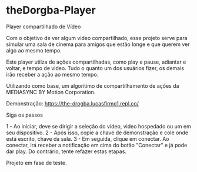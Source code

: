 # theDorgba-Player
Player compartilhado de Vídeo

Com o objetivo de ver algum video compartilhado, esse projeto serve para simular uma sala de cinema para amigos que estão longe e que querem ver algo ao mesmo tempo.

Este player utilza de ações compartilhadas, como play e pause, adiantar e voltar, e tempo de video. Tudo o quanto um dos usuários fizer, os demais irão receber a ação ao mesmo tempo.

Utilizando como base, um algoritimo de compartilhamento de ações da MEDIASYNC BY Motion Corporation.

Demonstração:
https://the-drogba.lucasfirmo1.repl.co/

Siga os passos


1 - Ao iniciar, deve se dirigir a seleção do video, video hospedado ou um em seu dispositivo.
2 - Após isso, copie a chave de demonstração e cole onde está escrito, chave da sala.
3 - Em seguida, clique em conectar. Ao conectar, irá receber a notificação em cima do botão "Conectar" e já pode dar play. Do contrário, tente refazer estas etapas.

Projeto em fase de teste.
